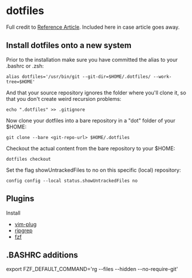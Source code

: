 # dotfiles

Full credit to [Reference Article](https://www.atlassian.com/git/tutorials/dotfiles). Included here in case article goes away.

## Install dotfiles onto a new system 

Prior to the installation make sure you have committed the alias to your .bashrc or .zsh:

````
alias dotfiles='/usr/bin/git --git-dir=$HOME/.dotfiles/ --work-tree=$HOME'
````

And that your source repository ignores the folder where you'll clone it, so that you don't create weird recursion problems:

````
echo ".dotfiles" >> .gitignore
````

Now clone your dotfiles into a bare repository in a "dot" folder of your $HOME:

````
git clone --bare <git-repo-url> $HOME/.dotfiles
````

Checkout the actual content from the bare repository to your $HOME:

````
dotfiles checkout
````
Set the flag showUntrackedFiles to no on this specific (local) repository:

````
config config --local status.showUntrackedFiles no
````


## Plugins 

Install 
- [vim-plug](https://github.com/junegunn/vim-plug)
- [ripgrep](https://github.com/BurntSushi/ripgrep#installation)
- [fzf](https://github.com/junegunn/fzf#using-git)

## .BASHRC additions
export FZF_DEFAULT_COMMAND='rg --files --hidden --no-require-git'
